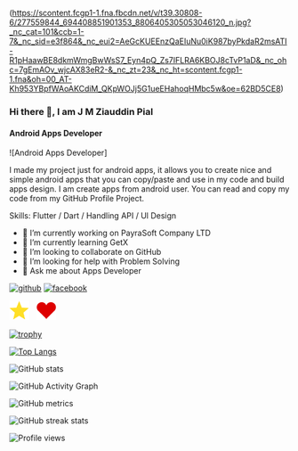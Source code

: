 (https://scontent.fcgp1-1.fna.fbcdn.net/v/t39.30808-6/277559844_694408851901353_8806405305053046120_n.jpg?_nc_cat=101&ccb=1-7&_nc_sid=e3f864&_nc_eui2=AeGcKUEEnzQaEIuNu0iK987byPkdaR2msATI-R1pHaawBE8dkmWmgBwWsS7_Eyn4pQ_Zs7IFLRA6KBOJ8cTvP1aD&_nc_ohc=7gEmAOv_wjcAX83eR2-&_nc_zt=23&_nc_ht=scontent.fcgp1-1.fna&oh=00_AT-Kh953YBpfWAoAKCdiM_QKpWOJj5G1ueEHahoqHMbc5w&oe=62BD5CE8)
### Hi there 👋, I am J M  Ziauddin Pial
#### Android Apps Developer
![Android Apps Developer]

I made my project just for android apps, it allows you to create nice and simple android apps that you can copy/paste and use in my code and build apps design. I am create apps from android user. You can read and copy my code from my GitHub Profile Project.

Skills: Flutter / Dart  / Handling API / Ul Design  

- 🔭 I’m currently working on PayraSoft Company LTD 
- 🌱 I’m currently learning GetX 
- 👯 I’m looking to collaborate on GitHub 
- 🤔 I’m looking for help with Problem Solving  
- 💬 Ask me about Apps Developer 


[<img src='https://cdn.jsdelivr.net/npm/simple-icons@3.0.1/icons/github.svg' alt='github' height='40'>](https://github.com/ziauddinpial01)  [<img src='https://cdn.jsdelivr.net/npm/simple-icons@3.0.1/icons/facebook.svg' alt='facebook' height='40'>](https://www.facebook.com/https://web.facebook.com/profile.php?id=100039967334459)  

<a href='https://stars.github.com/'><img src='https://raw.githubusercontent.com/acervenky/animated-github-badges/master/assets/starbadge.gif' width='35' height='35'></a> <a href='https://docs.github.com/en/github/supporting-the-open-source-community-with-github-sponsors'><img src='https://raw.githubusercontent.com/acervenky/animated-github-badges/master/assets/sponsorbadge.gif' width='35' height='35'></a> 

[![trophy](https://github-profile-trophy.vercel.app/?username=ziauddinpial01)](https://github.com/ryo-ma/github-profile-trophy)

[![Top Langs](https://github-readme-stats.vercel.app/api/top-langs/?username=ziauddinpial01)](https://github.com/anuraghazra/github-readme-stats)

![GitHub stats](https://github-readme-stats.vercel.app/api?username=ziauddinpial01&show_icons=true)  

![GitHub Activity Graph](https://activity-graph.herokuapp.com/graph?username=ziauddinpial01)  

![GitHub metrics](https://metrics.lecoq.io/ziauddinpial01)  

![GitHub streak stats](https://github-readme-streak-stats.herokuapp.com/?user=ziauddinpial01)  

![Profile views](https://gpvc.arturio.dev/ziauddinpial01)  
